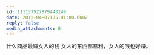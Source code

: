 ```yaml
---
id: 111137527879443149
date: 2012-04-07T05:01:00.000Z
reply: false
media_attachments: 0
---
```


什么商品最赚女人的钱 女人的东西都暴利，女人的钱也好赚。 ​​​​

